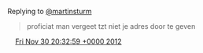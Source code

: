 Replying to [@martinsturm](https://twitter.com/martinsturm/status/274466053730484225)

> proficiat man vergeet tzt niet je adres door te geven

<img src="../../media/tweet.ico" width="12" /> [Fri Nov 30 20:32:59 +0000 2012](https://twitter.com/DromerDenker/status/274612007653752833)